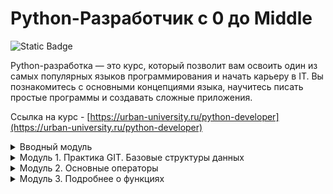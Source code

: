 # Python-Разработчик c 0 до Middle

![Static Badge](https://img.shields.io/badge/py-python-blue?style=plastic&logo=python)

Python-разработка — это курс, который позволит вам освоить один из самых популярных языков программирования и начать карьеру в IT. Вы познакомитесь с основными концепциями языка, научитесь писать простые программы и создавать сложные приложения.  


Ссылка на курс - [https://urban-university.ru/python-developer](https://urban-university.ru/python-developer)


<details>
  <summary>Вводный модуль</summary>
	<ul>
	  <li>Вводный урок по курсу "Python-Разработчик"</li>
	  <li>Установка среды разработки PyCharm и Python</li>
	  <li><a href="Module_00/main.py">Практическое задание по вводному уроку "Установка среды разработки PyCharm и Python."</a></li>
	  <li>Настройка программ</li>
	  <li>Базовые структуры данных</li>
	  <li><a href="Module_00/tasks.py">Практическое задание по уроку "Базовые структуры данных"</a></li>
	  <li>Решение к практическому заданию по теме "Базовые структуры данных"</li>
	  <li>Разбор Github</li>
	</ul>
</details>

<details>
  <summary>Модуль 1. Практика GIT. Базовые структуры данных</summary>
	<ul>
	  <li>Динамическая типизация</li>
      <li><a href="Module_01/main.py">Практическая работа по уроку "Динамическая типизация"</a></li>
      <li>Переменные</li>
      <li><a href="Module_01/main2.py">Практическое задание по теме "Переменные"</a></li>
      <li>Строки и Индексация строк</li>
      <li><a href="Module_01/main3.py">Практическое задание по уроку "Строки и индексация строк"</a></li>
      <li>Организация программ и методы строк</li>
      <li><a href="Module_01/main4.py">Практическая работа по уроку "Организация программ и методы строк"</a></li>
      <li>Списки. Индексация и методы списков</li>
      <li>Изменяемые и неизменяемые объекты. Кортежи</li>
      <li><a href="Module_01/main5.py">Практическое задание по теме "Неизменяемые и изменяемые объекты. Кортежи"</a></li>
      <li>Словари и множества</li>
      <li><a href="Module_01/main6.py">Практическое задание по теме "Словари и множества"</a></li>
      <li>Шпаргалка по типам данных в языке программирования Python</li>
      <li>Лекция по GIT</li>
      <li><a href="Module_01/main7.py">Дополнительное практическое задание по модулю</a></li>
      <li>Вебинар по модулям 1 и Вводному модулю</li>
	</ul>
</details>

<details>
  <summary>Модуль 2. Основные операторы</summary>
	<ul>
	  <li>Цели и задачи. Поток выполнения программы. Как интерпретатор показывает переменные</li>
	  <li><a href="Module_02/main.md">Самостоятельная работа по уроку "Цели и задачи. Поток выполнения программы"</a></li>
      <li>Условная конструкция. Операторы if, elif, else</li>
	  <li><a href="Module_02/main2.py">Домашняя работа по уроку "Условная конструкция. Операторы if, elif, else"</a></li>
      <li>Стиль кода 1.1</li>
      <li>Стиль кода. Цикл While. 1.2</li>
      <li><a href="Module_02/main3.py">Домашняя работа по уроку "Стиль кода часть II. Цикл While"</a></li>
      <li>Цикл for</li>
      <li>Домашняя работа по уроку "Цикл for. Элементы списка. Полезные функции в цикле"</li>
      <li>Функции в Python. Функция с параметром. Документирование функции</li>
      <li>Домашняя работа по уроку "Функции в Python.Функция с параметром"</li>
      <li>Крестики-нолики</li>
      <li>Дополнительное практическое задание по модулю*</li>
      <li>Тестирование по модулю 2</li>
	</ul>
</details>

<details>
  <summary>Модуль 3. Подробнее о функциях</summary>
	<ul>
	  <li>Пространство имен</li>
	  <li>Домашняя работа по уроку "Пространство имён"</li>
	  <li>Способы вызова функции по умолчанию</li>
	  <li>Параметры по умолчанию внутри функции</li>
	  <li>Домашняя работа по уроку "Способы вызова функции"</li>
	  <li>Распаковка позиционных параметров</li>
	  <li>Самостоятельная работа по уроку "Распаковка позиционных параметров"</li>
	  <li>Произвольное число параметров</li>
	  <li>Самостоятельная работа по уроку "Произвольное число параметров"</li>
	  <li>Рекурсия</li>
	  <li>Самостоятельная работа по уроку "Рекурсия"</li>
	  <li>Встроенные функции в Python</li>
	  <li>Встроенные функции 1.2</li>
	  <li>Практика по функциям</li>
	  <li>Функции практика 1.2 (Калькулятор)</li>
	  <li>Функции практика 1.3 (Калькулятор-финал)</li>
	  <li>Дополнительные материалы к 3 модулю</li>
	  <li>Дополнительное практическое задание по модулю*</li>
	  <li>Вебинар по модулю "Подробнее о функциях"</li>
	  <li>Тестирование по модулю 3</li>
	</ul>
</details>
